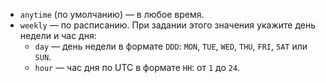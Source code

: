 * `anytime` (по умолчанию) — в любое время.
* `weekly` — по расписанию. При задании этого значения укажите день недели и час дня:
    * `day` — день недели в формате `DDD`: `MON`, `TUE`, `WED`, `THU`, `FRI`, `SAT` или `SUN`.
    * `hour` — час дня по UTC в формате `HH`: от `1` до `24`.
